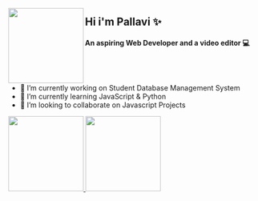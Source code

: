 



<p><img align="left" src="https://media0.giphy.com/media/AqcfW6opza0r1eznPc/giphy.gif?cid=790b761110536131319f050d455bb43990ddc15b21a7e526&rid=giphy.gif&ct=s" width="150" height="150">
<h2 align="left">Hi i'm Pallavi &#10024</h2>
<h4 align ="left">An aspiring Web Developer and a video editor &#128187</h4></p>
</br>
</br>


  

 - 🔭 I’m currently working on Student Database Management System
 - 🌱 I’m currently learning JavaScript & Python
 - 👀 I’m looking to collaborate on Javascript Projects

<div>

  <a href="[https://github.com/PallaviSrivastavaa](https://github.com/PallaviSrivastavaa/PallaviSrivastavaa/edit/main/README.md)">
  <img height="150em" src="https://github-readme-stats-git-masterrstaa-rickstaa.vercel.app/api?username=PallaviSrivastavaa&show_icons=true&theme=radical&count_private=true"/>
  <img height="150em" src="https://github-readme-stats-git-masterrstaa-rickstaa.vercel.app/api/top-langs/?username=PallaviSrivastavaa&layout=compact&langs_count=7&theme=radical"/>

   
</div>  
